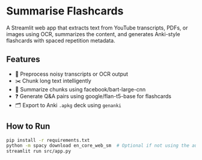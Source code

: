 # Summarise Flashcards

A Streamlit web app that extracts text from YouTube transcripts, PDFs, or images using OCR, summarizes the content, and generates Anki-style flashcards with spaced repetition metadata.

## Features

- 📄 Preprocess noisy transcripts or OCR output
- ✂️ Chunk long text intelligently
- 🧠 Summarize chunks using facebook/bart-large-cnn
- ❓ Generate Q&A pairs using google/flan-t5-base for flashcards
- 🗂️ Export to Anki `.apkg` deck using `genanki`

## How to Run

```bash
pip install -r requirements.txt
python -m spacy download en_core_web_sm  # Optional if not using the auto-download method
streamlit run src/app.py
